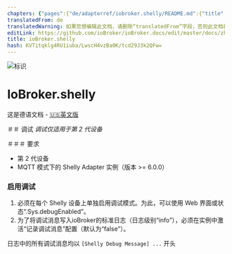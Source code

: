 ```yaml
---
chapters: {"pages":{"de/adapterref/iobroker.shelly/README.md":{"title":{"de":"ioBroker.shelly"},"content":"de/adapterref/iobroker.shelly/README.md"},"de/adapterref/iobroker.shelly/protocol-coap.md":{"title":{"de":"ioBroker.shelly"},"content":"de/adapterref/iobroker.shelly/protocol-coap.md"},"de/adapterref/iobroker.shelly/protocol-mqtt.md":{"title":{"de":"ioBroker.shelly"},"content":"de/adapterref/iobroker.shelly/protocol-mqtt.md"},"de/adapterref/iobroker.shelly/restricted-login.md":{"title":{"de":"ioBroker.shelly"},"content":"de/adapterref/iobroker.shelly/restricted-login.md"},"de/adapterref/iobroker.shelly/state-changes.md":{"title":{"de":"ioBroker.shelly"},"content":"de/adapterref/iobroker.shelly/state-changes.md"},"de/adapterref/iobroker.shelly/faq.md":{"title":{"de":"ioBroker.shelly"},"content":"de/adapterref/iobroker.shelly/faq.md"},"de/adapterref/iobroker.shelly/debug.md":{"title":{"de":"ioBroker.shelly"},"content":"de/adapterref/iobroker.shelly/debug.md"}}}
translatedFrom: de
translatedWarning: 如果您想编辑此文档，请删除“translatedFrom”字段，否则此文档将再次自动翻译
editLink: https://github.com/ioBroker/ioBroker.docs/edit/master/docs/zh-cn/adapterref/iobroker.shelly/debug.md
title: ioBroker.shelly
hash: KVTitqklg4RU1iuba/LwscH4vzBa0K/tcd29J3k2QFw=
---
```

![标识](../../../de/admin/shelly.png)

# IoBroker.shelly
这是德语文档 - [🇺🇸英文版](../en/debug.md)

＃＃ 调试
*调试仅适用于第 2 代设备*

＃＃＃ 要求
- 第 2 代设备
- MQTT 模式下的 Shelly Adapter 实例（版本 >= 6.0.0）

### 启用调试
1. 必须在每个 Shelly 设备上单独启用调试模式。为此，可以使用 Web 界面或状态“<device-id>.Sys.debugEnabled”。
2. 为了将调试消息写入ioBroker的标准日志（日志级别“info”），必须在实例中激活“记录调试消息”配置（默认为“false”）。

日志中的所有调试消息均以 `[Shelly Debug Message] ...` 开头